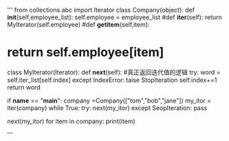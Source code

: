'''
from collections.abc import Iterator
class Company(object):
  def __init__(self,employee_list):
    self.employee = employee_list
  #def __iter__(self):
    return MyIterator(self.employee)
 #def __getitem__(self,item):
  #  return self.employee[item]

class MyIterator(Iterator):
  def __next__(self):
  #真正返回迭代值的逻辑
  try:
    word = self.iter_list[self.index]
  except IndexError:
    taise StopIteration
  self.index+=1
  return word
  

if __name__ == "__main__":
  company =Company(["tom","bob","jane"])
  my_itor = iter(company)
  while True:
    try:
      next(my_itor)
    except SeopIteration:
      pass
    
  next(my_itor)
  for item in company:
    print(item)
    
'''
